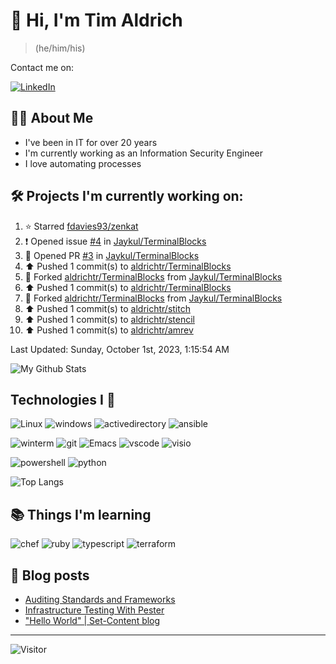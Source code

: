 # 👋 Hi, I'm Tim Aldrich

> (he/him/his)

Contact me on:

<a href="https://www.linkedin.com/in/timothy-r-aldrich/?lipi=urn%3Ali%3Apage%3Ad_flagship3_feed%3BMS0i193dS%2Fi6SvBKYxyEnQ%3D%3D">![LinkedIn](https://img.shields.io/badge/LinkedIn-0077B5?style=for-the-badge&logo=linkedin&logoColor=white)</a>



## 👩‍💻 About Me

- I've been in IT for over 20 years
- I'm currently working as an Information Security Engineer
- I love automating processes

## 🛠️ Projects I'm currently working on:


<!--RECENT_ACTIVITY:start-->
1. ⭐ Starred [fdavies93/zenkat](https://github.com/fdavies93/zenkat)<br>
2. ❗️ Opened issue [#4](https://github.com/Jaykul/TerminalBlocks/issues/4) in [Jaykul/TerminalBlocks](https://github.com/Jaykul/TerminalBlocks)<br>
3. 💪 Opened PR [#3](https://github.com/Jaykul/TerminalBlocks/pull/3) in [Jaykul/TerminalBlocks](https://github.com/Jaykul/TerminalBlocks)<br>
4. ⬆️ Pushed 1 commit(s) to [aldrichtr/TerminalBlocks](https://github.com/aldrichtr/TerminalBlocks)<br>
5. 🔱 Forked [aldrichtr/TerminalBlocks](https://github.com/aldrichtr/TerminalBlocks) from [Jaykul/TerminalBlocks](https://github.com/Jaykul/TerminalBlocks)<br>
6. ⬆️ Pushed 1 commit(s) to [aldrichtr/TerminalBlocks](https://github.com/aldrichtr/TerminalBlocks)<br>
7. 🔱 Forked [aldrichtr/TerminalBlocks](https://github.com/aldrichtr/TerminalBlocks) from [Jaykul/TerminalBlocks](https://github.com/Jaykul/TerminalBlocks)<br>
8. ⬆️ Pushed 1 commit(s) to [aldrichtr/stitch](https://github.com/aldrichtr/stitch)<br>
9. ⬆️ Pushed 1 commit(s) to [aldrichtr/stencil](https://github.com/aldrichtr/stencil)<br>
10. ⬆️ Pushed 1 commit(s) to [aldrichtr/amrev](https://github.com/aldrichtr/amrev)<br>
<!--RECENT_ACTIVITY:end-->

<!--RECENT_ACTIVITY:last_update-->
Last Updated: Sunday, October 1st, 2023, 1:15:54 AM
<!--RECENT_ACTIVITY:last_update_end-->


<!--
  Configuration for the Github stats widget:
  https://github.com/anuraghazra/github-readme-stats
-->
![My Github Stats](https://github-readme-stats.vercel.app/api?username=aldrichtr&count_private=true&show=prs_merged,reviews&show_icons=true&theme=onedark)

## Technologies I 💖



<!--
  these urls are helpful in creating these:
  https://simpleicons.org/
  https://github.com/simple-icons/simple-icons/blob/develop/slugs.md
  https://shields.io/category/activity
-->

![Linux](https://img.shields.io/badge/linux-282C34?logo=linux&logoColor=white&style=plastic)
![windows](https://img.shields.io/badge/windows-282C34?logo=windows&style=plastic)
![activedirectory](https://img.shields.io/badge/activedirectory-282C34?logo=microsoft&style=plastic)
![ansible](https://img.shields.io/badge/ansible-282C34?logo=ansible&style=plastic)

![winterm](https://img.shields.io/badge/winterm-282C34?logo=windowsterminal&style=plastic)
![git](https://img.shields.io/badge/git-282C34?logo=git&logoColor=F05032&style=plastic)
![Emacs](https://img.shields.io/badge/gnuemacs-282C34?logo=gnuemacs&logoColor=blueviolet&style=plastic)
![vscode](https://img.shields.io/badge/vscode-282C34?logo=visualstudiocode&style=plastic)
![visio](https://img.shields.io/badge/visio-282C34?logo=microsoftvisio&style=plastic)

![powershell](https://img.shields.io/badge/powershell-282C34?logo=powershell&style=plastic)
![python](https://img.shields.io/badge/python-282C34?logo=python&style=282C34plastic)

![Top Langs](https://github-readme-stats.vercel.app/api/top-langs/?username=aldrichtr&layout=donut-vertical&theme=onedark)

## 📚 Things I'm learning

![chef](https://img.shields.io/badge/chef-282C34?logo=chef&style=plastic)
![ruby](https://img.shields.io/badge/ruby-282C34?logo=ruby&style=plastic)
![typescript](https://img.shields.io/badge/typescript-282C34?logo=typescript&style=plastic)
![terraform](https://img.shields.io/badge/terraform-282C34?logo=terraform&style=plastic)

## 📃 Blog posts

<!-- BLOG-POST-LIST:START -->
- [Auditing Standards and Frameworks](https://aldrichtr.github.io/posts/auditing-standards-and-frameworks/)
- [Infrastructure Testing With Pester](https://aldrichtr.github.io/posts/infrastructure-testing-with-pester/)
- [&quot;Hello World&quot; | Set-Content blog](https://aldrichtr.github.io/posts/my-first-post/)
<!-- BLOG-POST-LIST:END -->

---

![Visitor](https://visitor-badge.laobi.icu/badge?page_id=aldrichtr.aldrichtr)
